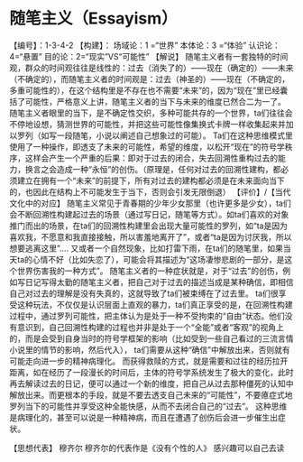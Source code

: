 # 随笔主义（Essayism）
【编号】：1-3-4-2
【构建】：
场域论：1 =“世界”
本体论：3 =“体验”
认识论：4=“悬置”
目的论：2=“现实”VS“可能性”
【解说】
      随笔主义者有一套独特的时间观，群众的时间观往往是线性的：过去（消失了的）——现在（确定的）——未来（不确定的），而随笔主义者的时间观是：过去（神圣的）——现在（不确定的，多重可能性的），在这个结构里是不存在也不需要“未来”的，因为“现在”里已经囊括了可能性，严格意义上讲，随笔主义者的当下与未来的维度已然合二为一了。
     随笔主义者眼里的当下，是不确定性交织，多种可能共存的一个世界，ta们往往会不停地设想，猜测世界的可能性，并把这些可能性像集换式卡牌一样收集起来并加以罗列（如写一段随笔，小说以阐述自己想象过的可能）。
      Ta们在这种思维模式里使用了一种操作，即透支了未来的可能性，希望的维度，以松开“现在”的符号学秩序，这样会产生一个严重的后果：即对于过去的闭合，失去回溯性重构过去的能力，换言之会造成一种“永恒”的创伤。（原理是，任何对过去的回溯性建构，都必须建立在拥有一个“未来”的前提下，所有对过去的建构都必须是在未来面向当下的，也因此在结构上不可能发生于当下，否则会引发无限倒退）
【评价】/【当代文化中的对应】
随笔主义常见于青春期的少年少女那里（也许更多是少女），ta们会不断回溯性构建起过去的场景（通过写日记，随笔等方式）。如ta们喜欢的对象推门而出的场景，在ta们的回溯性构建里会出现大量可能性的罗列，如“ta是因为喜欢我，不愿意和我直接接触，所以害羞地离开了”，或者“ta是因为讨厌我，所以想要逃离这里”....
又或者一个自然现象，比如打雷下雨，在ta们的随笔里，如果当天ta的心情不好（比如失恋了），可能会将其描述为“这场凄惨悲剧的一部分，是这个世界伤害我的一种方式”。
随笔主义者的一种症状就是，对于“过去”的创伤，例如写日记写得太勤的随笔主义者，把自己对于过去的描述当成是某种确信，即相信自己对过去的理解是没有失真的，这就导致了ta们被束缚在了过去里。
ta们很享受这种玩法，不仅仅是认识层面上直观的暴力，ta们真正享受的是，在回溯性构建过程中，通过罗列可能性，把主体认为是处于一种不受拘束的“自由”状态。他们没有意识到，自己回溯性构建的过程也并非是处于一个“全能”或者“客观”的视角上的，而是会受到自身当时的符号学框架的影响（比如受到一些自己看过的三流言情小说里的情节的影响，然后代入）， ta们需要从这种“确信”中解放出来，否则就有可能走向进一步的精神病理化。
而获得救赎的方式，就是需要和过往的经历拉开距离，如在经历了一段漫长的时间后，主体的符号学系统发生了极大的变化，此时再去解读过去的日记，便可以通过一个新的维度，把自己从过去那种僵死的认知中解放出来。而更根本的手段，就是不要去透支自己未来的“可能性”，不要癔症式地罗列当下的可能性并享受这种全能快感，从而不去闭合自己的“过去”。
这种思维是病理化的，甚至可以说是一种精神病，而且在遭遇了创伤后会进一步催生出症状。

【思想代表】
穆齐尔
穆齐尔的代表作是《没有个性的人》
感兴趣可以自己去读
